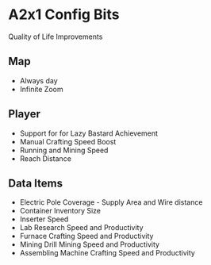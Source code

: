 # A2x1 Config Bits

Quality of Life Improvements

## Map

* Always day
* Infinite Zoom

## Player

* Support for for Lazy Bastard Achievement
* Manual Crafting Speed Boost
* Running and Mining Speed
* Reach Distance

## Data Items

* Electric Pole Coverage - Supply Area and Wire distance
* Container Inventory Size
* Inserter Speed
* Lab Research Speed and Productivity
* Furnace Crafting Speed and Productivity
* Mining Drill Mining Speed and Productivity
* Assembling Machine Crafting Speed and Productivity
